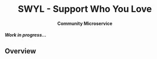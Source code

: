 <p align="center">
<br />
<h1 align="center">SWYL - Support Who You Love</h1>
<h4 align="center">Community Microservice</h4>

<h5>Work in progress...</h5>
</p>

## Overview
